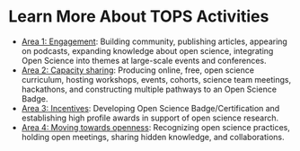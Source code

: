 # Learn More About TOPS Activities

- [Area 1: Engagement](./Area1_Engagement/readme.md): Building community, publishing articles, appearing on podcasts, expanding knowledge about open science, integrating Open Science into themes at large-scale events and conferences.
- [Area 2: Capacity sharing](./Area2_Capacity_Sharing/readme.md): Producing online, free, open science curriculum, hosting workshops, events, cohorts, science team meetings, hackathons, and constructing multiple pathways to an Open Science Badge.
- [Area 3: Incentives](./Area3_Incentives/readme.md): Developing Open Science Badge/Certification and establishing high profile awards in support of open science research.
- [Area 4: Moving towards openness](./Area4_Moving_To_Openness/readme.md): Recognizing open science practices, holding open meetings, sharing hidden knowledge, and collaborations.
